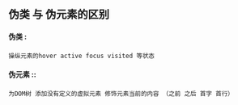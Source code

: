 ## 伪类 与 伪元素的区别

#### 伪类 :

    操纵元素的hover active focus visited 等状态

#### 伪元素 ::

    为DOM树 添加没有定义的虚拟元素 修饰元素当前的内容 （之前 之后 首字 首行）
